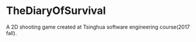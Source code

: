 # TheDiaryOfSurvival
A 2D shooting game created at Tsinghua software engineering course(2017 fall).
